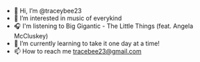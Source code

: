 - 👋 Hi, I’m @traceybee23
- 👀 I’m interested in music of everykind
- 🎧 I'm listening to Big Gigantic - The Little Things (feat. Angela McCluskey)
- 🌱 I’m currently learning to take it one day at a time!
- 📫 How to reach me tracebee23@gmail.com

<!---
traceybee23/traceybee23 is a ✨ special ✨ repository because its `README.md` (this file) appears on your GitHub profile.
You can click the Preview link to take a look at your changes.
--->

